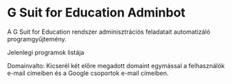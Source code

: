 # G Suit for Education Adminbot

A G Suit for Education rendszer adminisztrációs feladatait automatizáló programgyűjtemény.

Jelenlegi programok listája

Domainvalto:
Kicserél két előre megadott domaint egymással a felhasználók e-mail címeiben és a Google csoportok e-mail címeiben.

